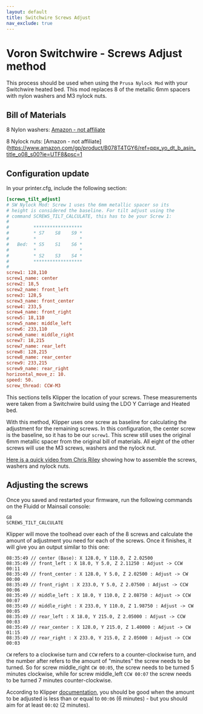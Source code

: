 ```yaml
---
layout: default
title: Switchwire Screws Adjust
nav_exclude: true
---
```


# Voron Switchwire - Screws Adjust method

This process should be used when using the `Prusa Nylock Mod` with your Switchwire heated bed. This mod replaces 8 of the metallic 6mm spacers with nylon washers and M3 nylock nuts.

## Bill of Materials

8 Nylon washers: [Amazon - not affiliate](https://www.amazon.com/gp/product/B07MX9LDQY/ref=ppx_yo_dt_b_asin_title_o07_s00?ie=UTF8&psc=1)

8 Nylock nuts: [Amazon - not affiliate](https://www.amazon.com/gp/product/B078T4TGY6/ref=ppx_yo_dt_b_asin_title_o08_s00?ie=UTF8&psc=1 

## Configuration update

In your printer.cfg, include the following section:

```ini
[screws_tilt_adjust]
# SW Nylock Mod: Screw 1 uses the 6mm metallic spacer so its
# height is considered the baseline. For tilt adjust using the
# command SCREWS_TILT_CALCULATE, this has to be your Screw 1:
#
#         ******************
#         * S7    S8    S9 *
#         *                * 
#   Bed:  * S5    S1    S6 *  
#         *                *
#         * S2    S3    S4 *
#         ******************
#
screw1: 128,110
screw1_name: center
screw2: 18,5
screw2_name: front_left
screw3: 128,5
screw3_name: front_center
screw4: 233,5
screw4_name: front_right
screw5: 18,110
screw5_name: middle_left
screw6: 233,110
screw6_name: middle_right
screw7: 18,215
screw7_name: rear_left
screw8: 128,215
screw8_name: rear_center
screw9: 233,215
screw9_name: rear_right
horizontal_move_z: 10.
speed: 50.
screw_thread: CCW-M3
```

This sections tells Klipper the location of your screws. These measurements were taken from a Switchwire build using the LDO Y Carriage and Heated bed.

With this method, Klipper uses one screw as baseline for calculating the adjustment for the remaining screws. In this configuration, the center screw is the baseline, so it has to be our `screw1`. This screw still uses the original 6mm metallic spacer from the original bill of materials. All eight of the other screws will use the M3 screws, washers and the nylock nut.

[Here is a quick video from Chris Riley](https://www.youtube.com/watch?v=qRbMOfMy-MA) showing how to assemble the screws, washers and nylock nuts.

## Adjusting the screws

Once you saved and restarted your firmware, run the following commands on the Fluidd or Mainsail console:

```gcode
G8 
SCREWS_TILT_CALCULATE
```

Klipper will move the toolhead over each of the 8 screws and calculate the amount of adjustment you need for each of the screws. Once it finishes, it will give you an output similar to this one:

```
08:35:49 // center (Base): X 128.0, Y 110.0, Z 2.02500
08:35:49 // front_left : X 18.0, Y 5.0, Z 2.11250 : Adjust -> CCW 00:11
08:35:49 // front_center : X 128.0, Y 5.0, Z 2.02500 : Adjust -> CW 00:00
08:35:49 // front_right : X 233.0, Y 5.0, Z 2.07500 : Adjust -> CCW 00:06
08:35:49 // middle_left : X 18.0, Y 110.0, Z 2.08750 : Adjust -> CCW 00:07
08:35:49 // middle_right : X 233.0, Y 110.0, Z 1.98750 : Adjust -> CW 00:05
08:35:49 // rear_left : X 18.0, Y 215.0, Z 2.05000 : Adjust -> CCW 00:03
08:35:49 // rear_center : X 128.0, Y 215.0, Z 1.40000 : Adjust -> CW 01:15
08:35:49 // rear_right : X 233.0, Y 215.0, Z 2.05000 : Adjust -> CCW 00:03
```

`CW` refers to a clockwise turn and `CCW` refers to a counter-clockwise turn, and the number after refers to the amount of "minutes" the screw needs to be turned. So for screw middle_right `CW 00:05`, the screw needs to be turned 5 minutes clockwise, while for screw middle_left `CCW 00:07` the screw needs to be turned 7 minutes counter-clockwise.

According to Klipper [documentation](https://github.com/KevinOConnor/klipper/blob/master/docs/Manual_Level.md#adjusting-bed-leveling-screws-using-the-bed-probe), you should be good when the amount to be adjusted is less than or equal to `00:06` (6 minutes) - but you should aim for at least `00:02` (2 minutes).
